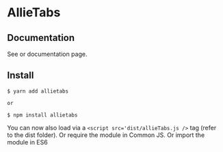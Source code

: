 
# AllieTabs

## Documentation

See or documentation page.

## Install

    $ yarn add allietabs
    
    or
    
    $ npm install allietabs
    
You can now also load via a `<script src='dist/allieTabs.js />` tag (refer to the dist folder).
Or require the module in Common JS.
Or import the module in ES6
